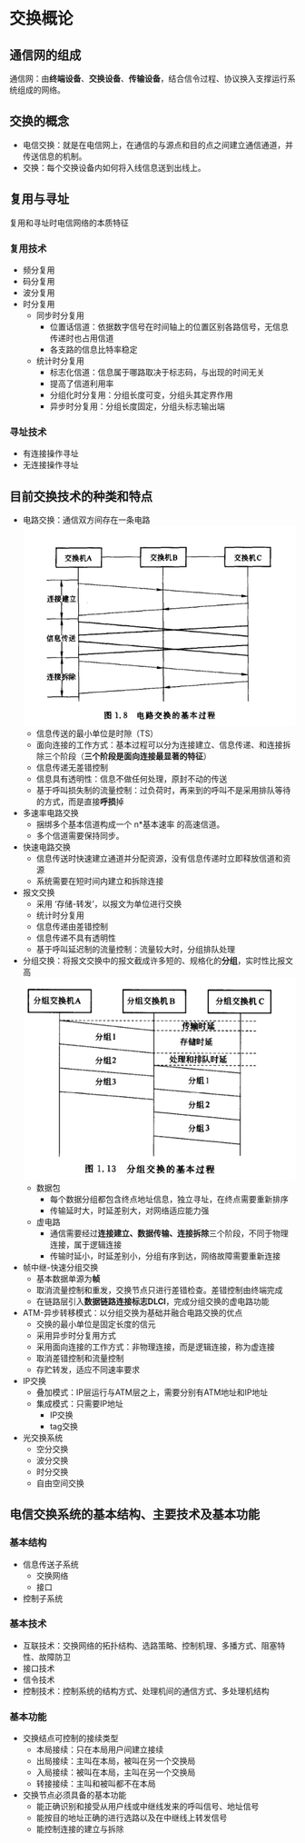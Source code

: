 # 交换概论

## 通信网的组成

通信网：由**终端设备**、**交换设备**、**传输设备**，结合信令过程、协议换入支撑运行系统组成的网络。


## 交换的概念

* 电信交换：就是在电信网上，在通信的与源点和目的点之间建立通信通道，并传送信息的机制。
* 交换：每个交换设备内如何将入线信息送到出线上。

## 复用与寻址

复用和寻址时电信网络的本质特征

### 复用技术

* 频分复用
* 码分复用
* 波分复用
* 时分复用
  * 同步时分复用
    * 位置话信道：依据数字信号在时间轴上的位置区别各路信号，无信息传递时也占用信道
    * 各支路的信息比特率稳定
  * 统计时分复用
    * 标志化信道：信息属于哪路取决于标志码，与出现的时间无关
    * 提高了信道利用率
    * 分组化时分复用：分组长度可变，分组头其定界作用
    * 异步时分复用：分组长度固定，分组头标志输出端 
    
### 寻址技术

* 有连接操作寻址
* 无连接操作寻址
 
## 目前交换技术的种类和特点

* 电路交换：通信双方间存在一条电路
![电路交换](img/%E7%94%B5%E8%B7%AF%E4%BA%A4%E6%8D%A2.png)
  * 信息传送的最小单位是时隙（TS）
  * 面向连接的工作方式：基本过程可以分为连接建立、信息传递、和连接拆除三个阶段（**三个阶段是面向连接最显著的特征**）
  * 信息传递无差错控制
  * 信息具有透明性：信息不做任何处理，原封不动的传送
  * 基于呼叫损失制的流量控制：过负荷时，再来到的呼叫不是采用排队等待的方式，而是直接**呼损**掉
* 多速率电路交换
  * 捆绑多个基本信道构成一个 n*基本速率 的高速信道。
  * 多个信道需要保持同步。
* 快速电路交换
  * 信息传送时快速建立通道并分配资源，没有信息传递时立即释放信道和资源
  * 系统需要在短时间内建立和拆除连接
* 报文交换
  * 采用 ‘存储-转发’，以报文为单位进行交换
  * 统计时分复用
  * 信息传递由差错控制
  * 信息传递不具有透明性
  * 基于呼叫延迟制的流量控制：流量较大时，分组排队处理
* 分组交换：将报文交换中的报文截成许多短的、规格化的**分组**，实时性比报文高
![分组交换](img/%E5%88%86%E7%BB%84%E4%BA%A4%E6%8D%A2.png)
  * 数据包
    * 每个数据分组都包含终点地址信息，独立寻址，在终点需要重新排序
    * 传输延时大，时延差别大，对网络适应能力强
  * 虚电路
    * 通信需要经过**连接建立、数据传输、连接拆除**三个阶段，不同于物理连接，属于逻辑连接
    * 传输时延小，时延差别小，分组有序到达，网络故障需要重新连接
* 帧中继-快速分组交换
  * 基本数据单源为**帧**
  * 取消流量控制和重发，交换节点只进行差错检查。差错控制由终端完成
  * 在链路层引入**数据链路连接标志DLCI**，完成分组交换的虚电路功能
* ATM-异步转移模式：以分组交换为基础并融合电路交换的优点
  * 交换的最小单位是固定长度的信元
  * 采用异步时分复用方式
  * 采用面向连接的工作方式：非物理连接，而是逻辑连接，称为虚连接
  * 取消差错控制和流量控制
  * 存贮转发，适应不同速率要求
* IP交换
  * 叠加模式：IP层运行与ATM层之上，需要分别有ATM地址和IP地址
  * 集成模式：只需要IP地址
    * IP交换
    * tag交换
* 光交换系统
  * 空分交换
  * 波分交换
  * 时分交换
  * 自由空间交换

## 电信交换系统的基本结构、主要技术及基本功能

### 基本结构

* 信息传送子系统
  * 交换网络
  * 接口
* 控制子系统

### 基本技术

* 互联技术：交换网络的拓扑结构、选路策略、控制机理、多播方式、阻塞特性、故障防卫
* 接口技术
* 信令技术
* 控制技术：控制系统的结构方式、处理机间的通信方式、多处理机结构

### 基本功能

* 交换结点可控制的接续类型
  * 本局接续：只在本局用户间建立接续
  * 出局接续：主叫在本局，被叫在另一个交换局
  * 入局接续：被叫在本局，主叫在另一个交换局
  * 转接接续：主叫和被叫都不在本局
* 交换节点必须具备的基本功能
  * 能正确识别和接受从用户线或中继线发来的呼叫信号、地址信号
  * 能按目的地址正确的进行选路以及在中继线上转发信号
  * 能控制连接的建立与拆除